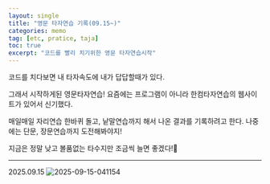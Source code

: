 ```yaml
---
layout: single
title: "영문 타자연습 기록(09.15~)"
categories: memo
tag: [etc, pratice, taja]
toc: true
excerpt: "코드를 빨리 치기위한 영문 타자연습시작"
---
```


코드를 치다보면 내 타자속도에 내가 답답할때가 있다.

그래서 시작하게된 영문타자연습!
요즘에는 프로그램이 아니라 한컴타자연습의 웹사이트가 있어서 신기했다.

매일매일 자리연습 한바퀴 돌고, 낱말연습까지 해서 나온 결과를 기록하려고 한다.
나중에는 단문, 장문연습까지 도전해봐야지!

지금은 정말 낮고 볼품없는 타수지만 조금씩 늘면 좋겠다!🎵

* * *

2025.09.15
![2025-09-15-041154]({{site.url}}/images/2025-09-15-etc-taja/2025-09-15-041154.png)
